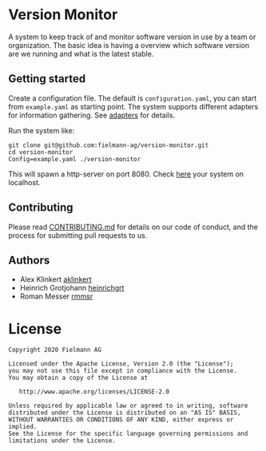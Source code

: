 # Version Monitor
A system to keep track of and monitor software version in use by a team or organization. The basic idea is having a overview which software version are we running and what is the latest stable.  

## Getting started
Create a configuration file. The default is `configuration.yaml`, you can start from `example.yaml` as starting point. The system supports different adapters for information gathering. See [adapters](./pkg/adapters/README.md) for details. 


Run the system like:
```
git clone git@github.com:fielmann-ag/version-monitor.git
cd version-monitor
Config=example.yaml ./version-monitor
```
This will spawn a http-server on port 8080. 
Check [here](http://localhost:8080/) your system on localhost. 


## Contributing

Please read [CONTRIBUTING.md](CONTRIBUTING.md) for details on our code of conduct, and the process for submitting pull requests to us.


## Authors

* Alex Klinkert  [aklinkert](https://github.com/aklinkert)
* Heinrich Grotjohann [heinrichgrt](https://github.com/heinrichgrt) 
* Roman Messer [rmmsr](https://github.com/rmmsr)

# License

```
Copyright 2020 Fielmann AG

Licensed under the Apache License, Version 2.0 (the "License");
you may not use this file except in compliance with the License.
You may obtain a copy of the License at

   http://www.apache.org/licenses/LICENSE-2.0

Unless required by applicable law or agreed to in writing, software
distributed under the License is distributed on an "AS IS" BASIS,
WITHOUT WARRANTIES OR CONDITIONS OF ANY KIND, either express or implied.
See the License for the specific language governing permissions and
limitations under the License.
```
